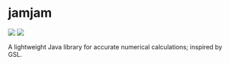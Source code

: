 # jamjam



![](https://github.com/MRC-CSO-SPHSU/jamjam/actions/workflows/build.yml/badge.svg)
![](https://github.com/MRC-CSO-SPHSU/jamjam/actions/workflows/codeql-analysis.yml/badge.svg)

A lightweight Java library for accurate numerical calculations; inspired by GSL.
